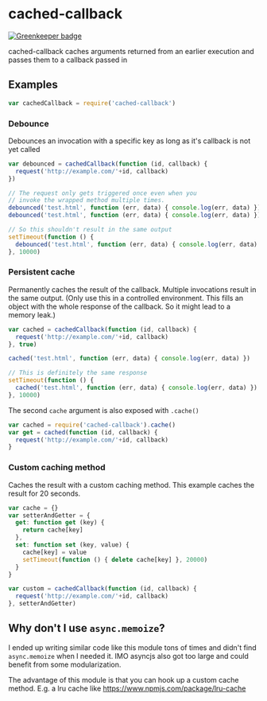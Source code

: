 # cached-callback

[![Greenkeeper badge](https://badges.greenkeeper.io/marcbachmann/cached-callback.svg)](https://greenkeeper.io/)

cached-callback caches arguments returned from an earlier execution and passes them to a callback passed in


## Examples
```js
var cachedCallback = require('cached-callback')
```

### Debounce
Debounces an invocation with a specific key as long as it's callback is not yet called
```js
var debounced = cachedCallback(function (id, callback) {
  request('http://example.com/'+id, callback)
})

// The request only gets triggered once even when you
// invoke the wrapped method multiple times.
debounced('test.html', function (err, data) { console.log(err, data) })
debounced('test.html', function (err, data) { console.log(err, data) })

// So this shouldn't result in the same output
setTimeout(function () {
  debounced('test.html', function (err, data) { console.log(err, data) })
}, 10000)
```

### Persistent cache
Permanently caches the result of the callback.
Multiple invocations result in the same output.
(Only use this in a controlled environment. This fills an object with the whole response of the callback. So it might lead to a memory leak.)
```js
var cached = cachedCallback(function (id, callback) {
  request('http://example.com/'+id, callback)
}, true)

cached('test.html', function (err, data) { console.log(err, data) })

// This is definitely the same response
setTimeout(function () {
  cached('test.html', function (err, data) { console.log(err, data) })
}, 10000)
```

The second `cache` argument is also exposed with `.cache()`
```js
var cached = require('cached-callback').cache()
var get = cached(function (id, callback) {
  request('http://example.com/'+id, callback)
}
```

### Custom caching method
Caches the result with a custom caching method.
This example caches the result for 20 seconds.
```js
var cache = {}
var setterAndGetter = {
  get: function get (key) {
    return cache[key]
  },
  set: function set (key, value) {
    cache[key] = value
    setTimeout(function () { delete cache[key] }, 20000)
  }
}

var custom = cachedCallback(function (id, callback) {
  request('http://example.com/'+id, callback)
}, setterAndGetter)
```


## Why don't I use `async.memoize`?

I ended up writing similar code like this module tons of times and didn't find `async.memoize` when I needed it.
IMO asyncjs also got too large and could benefit from some modularization.

The advantage of this module is that you can hook up a custom cache method.
E.g. a lru cache like https://www.npmjs.com/package/lru-cache

